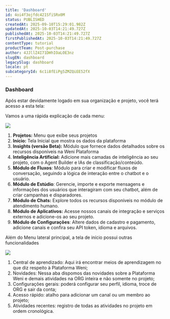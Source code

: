 ```yaml
---
title: 'Dashboard'
id: 4oi4f3ojfdc421SfiSRx0M
status: PUBLISHED
createdAt: 2025-09-10T15:29:01.982Z
updatedAt: 2025-10-03T14:21:49.727Z
publishedAt: 2025-10-03T14:21:49.727Z
firstPublishedAt: 2025-10-03T14:21:49.727Z
contentType: tutorial
productTeam: Post-purchase
author: 4JJllZ4I71DHhIOaLOE3nz
slugEN: dashboard
legacySlug: dashboard
locale: pt
subcategoryId: 6c1i8fEiPg5ZMZQiEE52fX
---
```


### Dashboard

Após estar devidamente logado em sua organização e projeto, você terá acesso a esta tela:

Vamos a uma rápida explicação de cada menu:

![](https://cdn.statically.io/gh/vtexdocs/help-center-content/refs/heads/main/docs/pt/tutorials/weni-by-vtex/visão-geral-weni-by-vtex/dashboard_1.png)

1. **Projetos:** Menu que exibe seus projetos
2. **Início:** Tela Inicial que mostra os dados da plataforma
3. **Insights (versão Beta):** Módulo que fornece dados detalhados sobre os recursos disponíveis na Weni Plataforma
4. **Inteligência Artificial:** Adicione mais camadas de inteligência ao seu projeto, com o Agent Builder e IAs de classificação/conteúdo.
5. **Módulo de** **Fluxos**: Módulo para criar e modificar fluxos de conversação, seguindo a lógica de interação entre o chatbot e o usuário.
6. **Módulo de Estúdio**: Gerencie, importe e exporte mensagens e informações dos usuários que interagiram com seu chatbot, além de criar campanhas e disparadores.
7. **Módulo de Chats:** Explore todos os recursos disponíveis no módulo de atendimento humano.
8. **Módulo de Aplicativos:** Acesse nossos canais de integração e serviços externos e adicione-os ao seu projeto.
9. **Módulo de** **Configurações**: Altere dados de cadastro e pagamento, adicione canais e confira seu API token, idioma e arquivos.

Além do Menu lateral principal, a tela de início possui outras funcionalidades

![](https://cdn.statically.io/gh/vtexdocs/help-center-content/refs/heads/main/docs/pt/tutorials/weni-by-vtex/visão-geral-weni-by-vtex/dashboard_2.png)

1. Central de aprendizado: Aqui irá encontrar meios de aprendizagem no que diz respeito à Plataforma Weni;
2. Novidades: Nessa aba dispomos das novidades sobre a Plataforma Weni e demais atividades na ORG inteira e não somente no projeto;
3. Configurações gerais: poderá configurar seu perfil, idioma, troce de ORG e sair da conta;
4. Acesso rápido: atalho para adicionar um canal ou um membro ao projeto;
5. Atividades recentes: registro de todas as atividades no projeto em ordem cronológica.
